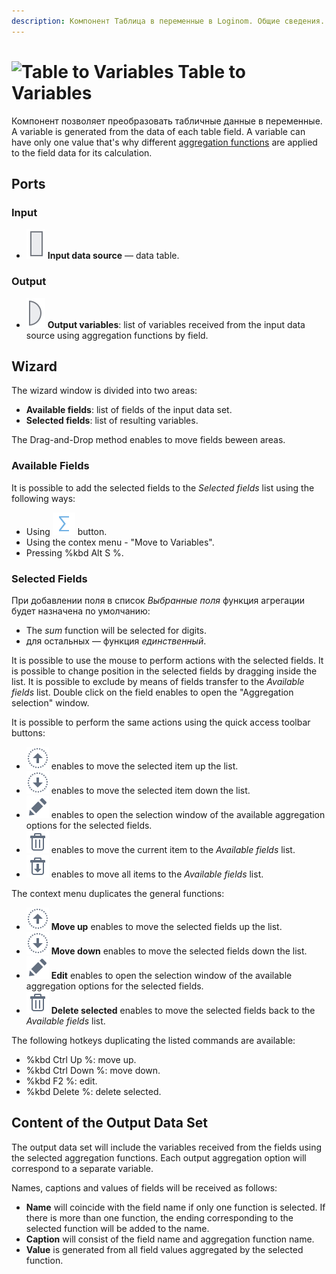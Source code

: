 ```yaml
---
description: Компонент Таблица в переменные в Loginom. Общие сведения. Мастер настройки. Доступные поля. Выбранные поля. Функции агрегации. Содержание выходного набора.
---
```

# ![Table to Variables](./../../images/icons/components/datatovariables_default.svg) Table to Variables

Компонент позволяет преобразовать табличные данные в переменные. A variable is generated from the data of each table field. A variable can have only one value that's why different [aggregation functions](./../func/aggregation-functions.md) are applied to the field data for its calculation.

## Ports

### Input

* ![Input data source](./../../images/icons/app/node/ports/inputs/table_inactive.svg) **Input data source** — data table.

### Output

* ![Output variables](./../../images/icons/app/node/ports/outputs/variable_inactive.svg) **Output variables**: list of variables received from the input data source using aggregation functions by field.

## Wizard

The wizard window is divided into two areas:

* **Available fields**: list of fields of the input data set.
* **Selected fields**: list of resulting variables.

The Drag-and-Drop method enables to move fields beween areas.

### Available Fields

It is possible to add the selected fields to the *Selected fields* list using the following ways:

* Using ![Move to Variables](./../../images/icons/common/dataset-operations/dsa-factor_default.svg) button.
* Using the contex menu - "Move to Variables".
* Pressing %kbd Alt S %.

### Selected Fields

При добавлении поля в список *Выбранные поля* функция агрегации будет назначена по умолчанию:

* The *sum* function will be selected for digits.
* для остальных — функция *единственный*.

It is possible to use the mouse to perform actions with the selected fields. It is possible to change position in the selected fields by dragging inside the list. It is possible to exclude by means of fields transfer to the *Available fields* list. Double click on the field enables to open the "Aggregation selection" window.

It is possible to perform the same actions using the quick access toolbar buttons:

* ![Move up](./../../images/icons/common/toolbar-controls/moveup_default.svg) enables to move the selected item up the list.
* ![Move down](./../../images/icons/common/toolbar-controls/movedown_default.svg) enables to move the selected item down the list.
* ![Edit](./../../images/icons/common/toolbar-controls/edit_default.svg) enables to open the selection window of the available aggregation options for the selected fields.
* ![Delete](./../../images/icons/common/toolbar-controls/delete_default.svg) enables to move the current item to the *Available fields* list.
* ![Delete all](./../../images/icons/common/toolbar-controls/delete-all_default.svg) enables to move all items to the *Available fields* list.

The context menu duplicates the general functions:

* ![Move up](./../../images/icons/common/toolbar-controls/moveup_default.svg) **Move up** enables to move the selected fields up the list.
* ![Move down](./../../images/icons/common/toolbar-controls/movedown_default.svg) **Move down** enables to move the selected fields down the list.
* ![Edit](./../../images/icons/common/toolbar-controls/edit_default.svg) **Edit** enables to open the selection window of the available aggregation options for the selected fields.
* ![Delete selected](./../../images/icons/common/toolbar-controls/delete_default.svg) **Delete selected** enables to move the selected fields back to the *Available fields* list.

The following hotkeys duplicating the listed commands are available:

* %kbd Ctrl Up %: move up.
* %kbd Ctrl Down %: move down.
* %kbd F2 %: edit.
* %kbd Delete %: delete selected.

## Content of the Output Data Set

The output data set will include the variables received from the fields using the selected aggregation functions. Each output aggregation option will correspond to a separate variable.

Names, captions and values of fields will be received as follows:

* **Name** will coincide with the field name if only one function is selected. If there is more than one function, the ending corresponding to the selected function will be added to the name.
* **Caption** will consist of the field name and aggregation function name.
* **Value** is generated from all field values aggregated by the selected function.
